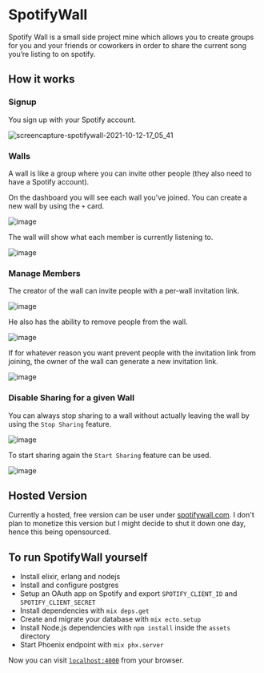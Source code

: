 # SpotifyWall

Spotify Wall is a small side project mine which allows you to create groups for you and your friends or coworkers in order to share the current song you’re listing to on spotify.

## How it works


### Signup
You sign up with your Spotify account.

![screencapture-spotifywall-2021-10-12-17_05_41](https://user-images.githubusercontent.com/3436381/136981604-291a9b2f-a338-499d-bd6d-c0dead666a79.png)

### Walls

A wall is like a group where you can invite other people (they also need to have a Spotify account).

On the dashboard you will see each wall you've joined.
You can create a new wall by using the `+` card.

![image](https://user-images.githubusercontent.com/3436381/136983048-983263fd-34f0-4d23-ad54-5ab4bdcfedd9.png)

The wall will show what each member is currently listening to.

![image](https://user-images.githubusercontent.com/3436381/136983271-cba33727-15d6-4b20-9fb7-f8b068fdcc0e.png)


### Manage Members

The creator of the wall can invite people with a per-wall invitation link.

![image](https://user-images.githubusercontent.com/3436381/136982233-8d64bddc-1f88-4cf3-803c-bb03dfa4f810.png)


He also has the ability to remove people from the wall.

![image](https://user-images.githubusercontent.com/3436381/136982385-86302c0f-c4bf-4b87-a316-4dfb1688826d.png)

If for whatever reason you want prevent people with the invitation link from joining, the owner of the wall can generate a new invitation link.

![image](https://user-images.githubusercontent.com/3436381/136982419-88b2b6e3-97e3-4a43-a210-026e6f74fb02.png)


### Disable Sharing for a given Wall

You can always stop sharing to a wall without actually leaving the wall by using the `Stop Sharing` feature.

![image](https://user-images.githubusercontent.com/3436381/136982836-883006bd-2c56-4520-b1c4-74d6eeb2fa82.png)

To start sharing again the `Start Sharing` feature can be used.

![image](https://user-images.githubusercontent.com/3436381/136982892-ece5ed55-7fb6-4d07-97b7-9c07d94e15d0.png)

## Hosted Version

Currently a hosted, free version can be user under [spotifywall.com](https://spotifywall.com).
I don't plan to monetize this version but I might decide to shut it down one day, hence this being opensourced.

## To run SpotifyWall yourself

  * Install elixir, erlang and nodejs
  * Install and configure postgres
  * Setup an OAuth app on Spotify and export `SPOTIFY_CLIENT_ID` and `SPOTIFY_CLIENT_SECRET`
  * Install dependencies with `mix deps.get`
  * Create and migrate your database with `mix ecto.setup`
  * Install Node.js dependencies with `npm install` inside the `assets` directory
  * Start Phoenix endpoint with `mix phx.server`

Now you can visit [`localhost:4000`](http://localhost:4000) from your browser.
